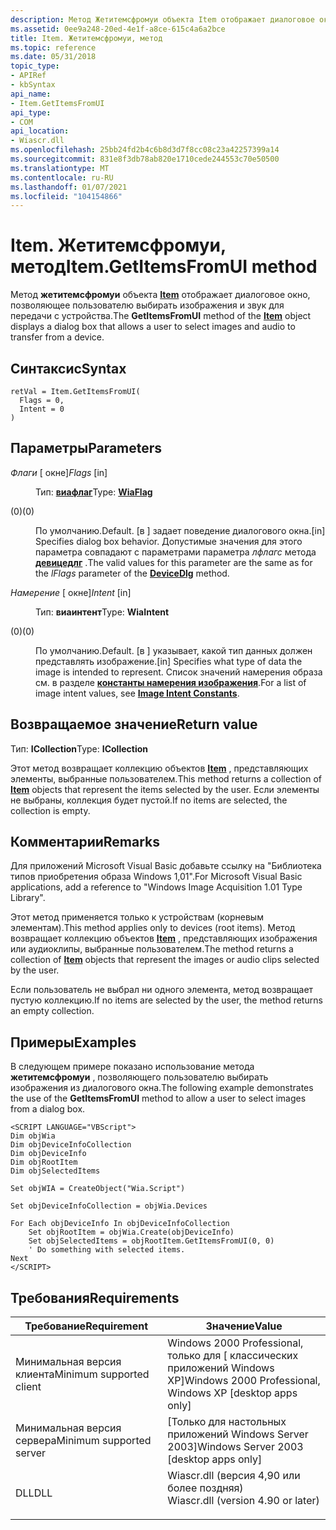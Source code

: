 ```yaml
---
description: Метод Жетитемсфромуи объекта Item отображает диалоговое окно, позволяющее пользователю выбирать изображения и звук для передачи с устройства.
ms.assetid: 0ee9a248-20ed-4e1f-a8ce-615c4a6a2bce
title: Item. Жетитемсфромуи, метод
ms.topic: reference
ms.date: 05/31/2018
topic_type:
- APIRef
- kbSyntax
api_name:
- Item.GetItemsFromUI
api_type:
- COM
api_location:
- Wiascr.dll
ms.openlocfilehash: 25bb24fd2b4c6b8d3d7f8cc08c23a42257399a14
ms.sourcegitcommit: 831e8f3db78ab820e1710cede244553c70e50500
ms.translationtype: MT
ms.contentlocale: ru-RU
ms.lasthandoff: 01/07/2021
ms.locfileid: "104154866"
---
```

# <a name="itemgetitemsfromui-method"></a><span data-ttu-id="69bf0-103">Item. Жетитемсфромуи, метод</span><span class="sxs-lookup"><span data-stu-id="69bf0-103">Item.GetItemsFromUI method</span></span>

<span data-ttu-id="69bf0-104">Метод **жетитемсфромуи** объекта [**Item**](-wia-item.md) отображает диалоговое окно, позволяющее пользователю выбирать изображения и звук для передачи с устройства.</span><span class="sxs-lookup"><span data-stu-id="69bf0-104">The **GetItemsFromUI** method of the [**Item**](-wia-item.md) object displays a dialog box that allows a user to select images and audio to transfer from a device.</span></span>

## <a name="syntax"></a><span data-ttu-id="69bf0-105">Синтаксис</span><span class="sxs-lookup"><span data-stu-id="69bf0-105">Syntax</span></span>


```JScript
retVal = Item.GetItemsFromUI(
  Flags = 0,
  Intent = 0
)
```



## <a name="parameters"></a><span data-ttu-id="69bf0-106">Параметры</span><span class="sxs-lookup"><span data-stu-id="69bf0-106">Parameters</span></span>

<dl> <dt>

<span data-ttu-id="69bf0-107">*Флаги* \[ окне\]</span><span class="sxs-lookup"><span data-stu-id="69bf0-107">*Flags* \[in\]</span></span>
</dt> <dd>

<span data-ttu-id="69bf0-108">Тип: **[ **виафлаг**](-wia-wiaflag.md)**</span><span class="sxs-lookup"><span data-stu-id="69bf0-108">Type: **[**WiaFlag**](-wia-wiaflag.md)**</span></span>

<dt>



 <span data-ttu-id="69bf0-109"> (0)</span><span class="sxs-lookup"><span data-stu-id="69bf0-109">(0)</span></span>


</dt> <dd>

<span data-ttu-id="69bf0-110">По умолчанию.</span><span class="sxs-lookup"><span data-stu-id="69bf0-110">Default.</span></span> <span data-ttu-id="69bf0-111">\[в \] задает поведение диалогового окна.</span><span class="sxs-lookup"><span data-stu-id="69bf0-111">\[in\] Specifies dialog box behavior.</span></span> <span data-ttu-id="69bf0-112">Допустимые значения для этого параметра совпадают с параметрами параметра *лфлагс* метода [**девицедлг**](/windows/desktop/api/wia_xp/nf-wia_xp-iwiaitem-devicedlg) .</span><span class="sxs-lookup"><span data-stu-id="69bf0-112">The valid values for this parameter are the same as for the *lFlags* parameter of the [**DeviceDlg**](/windows/desktop/api/wia_xp/nf-wia_xp-iwiaitem-devicedlg) method.</span></span>

</dd> </dl> </dd> <dt>

<span data-ttu-id="69bf0-113">*Намерение* \[ окне\]</span><span class="sxs-lookup"><span data-stu-id="69bf0-113">*Intent* \[in\]</span></span>
</dt> <dd>

<span data-ttu-id="69bf0-114">Тип: **виаинтент**</span><span class="sxs-lookup"><span data-stu-id="69bf0-114">Type: **WiaIntent**</span></span>

<dt>



 <span data-ttu-id="69bf0-115"> (0)</span><span class="sxs-lookup"><span data-stu-id="69bf0-115">(0)</span></span>


</dt> <dd>

<span data-ttu-id="69bf0-116">По умолчанию.</span><span class="sxs-lookup"><span data-stu-id="69bf0-116">Default.</span></span> <span data-ttu-id="69bf0-117">\[в \] указывает, какой тип данных должен представлять изображение.</span><span class="sxs-lookup"><span data-stu-id="69bf0-117">\[in\] Specifies what type of data the image is intended to represent.</span></span> <span data-ttu-id="69bf0-118">Список значений намерения образа см. в разделе [**константы намерения изображения**](-wia-imageintentconstants.md).</span><span class="sxs-lookup"><span data-stu-id="69bf0-118">For a list of image intent values, see [**Image Intent Constants**](-wia-imageintentconstants.md).</span></span>

</dd> </dl> </dd> </dl>

## <a name="return-value"></a><span data-ttu-id="69bf0-119">Возвращаемое значение</span><span class="sxs-lookup"><span data-stu-id="69bf0-119">Return value</span></span>

<span data-ttu-id="69bf0-120">Тип: **ICollection**</span><span class="sxs-lookup"><span data-stu-id="69bf0-120">Type: **ICollection**</span></span>

<span data-ttu-id="69bf0-121">Этот метод возвращает коллекцию объектов [**Item**](-wia-item.md) , представляющих элементы, выбранные пользователем.</span><span class="sxs-lookup"><span data-stu-id="69bf0-121">This method returns a collection of [**Item**](-wia-item.md) objects that represent the items selected by the user.</span></span> <span data-ttu-id="69bf0-122">Если элементы не выбраны, коллекция будет пустой.</span><span class="sxs-lookup"><span data-stu-id="69bf0-122">If no items are selected, the collection is empty.</span></span>

## <a name="remarks"></a><span data-ttu-id="69bf0-123">Комментарии</span><span class="sxs-lookup"><span data-stu-id="69bf0-123">Remarks</span></span>

<span data-ttu-id="69bf0-124">Для приложений Microsoft Visual Basic добавьте ссылку на "Библиотека типов приобретения образа Windows 1,01".</span><span class="sxs-lookup"><span data-stu-id="69bf0-124">For Microsoft Visual Basic applications, add a reference to "Windows Image Acquisition 1.01 Type Library".</span></span>

<span data-ttu-id="69bf0-125">Этот метод применяется только к устройствам (корневым элементам).</span><span class="sxs-lookup"><span data-stu-id="69bf0-125">This method applies only to devices (root items).</span></span> <span data-ttu-id="69bf0-126">Метод возвращает коллекцию объектов [**Item**](-wia-item.md) , представляющих изображения или аудиоклипы, выбранные пользователем.</span><span class="sxs-lookup"><span data-stu-id="69bf0-126">The method returns a collection of [**Item**](-wia-item.md) objects that represent the images or audio clips selected by the user.</span></span>

<span data-ttu-id="69bf0-127">Если пользователь не выбрал ни одного элемента, метод возвращает пустую коллекцию.</span><span class="sxs-lookup"><span data-stu-id="69bf0-127">If no items are selected by the user, the method returns an empty collection.</span></span>

## <a name="examples"></a><span data-ttu-id="69bf0-128">Примеры</span><span class="sxs-lookup"><span data-stu-id="69bf0-128">Examples</span></span>

<span data-ttu-id="69bf0-129">В следующем примере показано использование метода **жетитемсфромуи** , позволяющего пользователю выбирать изображения из диалогового окна.</span><span class="sxs-lookup"><span data-stu-id="69bf0-129">The following example demonstrates the use of the **GetItemsFromUI** method to allow a user to select images from a dialog box.</span></span>


```JScript
<SCRIPT LANGUAGE="VBScript">
Dim objWia
Dim objDeviceInfoCollection
Dim objDeviceInfo
Dim objRootItem
Dim objSelectedItems
 
Set objWIA = CreateObject("Wia.Script")
 
Set objDeviceInfoCollection = objWia.Devices
 
For Each objDeviceInfo In objDeviceInfoCollection
    Set objRootItem = objWia.Create(objDeviceInfo)
    Set objSelectedItems = objRootItem.GetItemsFromUI(0, 0)
    ' Do something with selected items.
Next
</SCRIPT>
```



## <a name="requirements"></a><span data-ttu-id="69bf0-130">Требования</span><span class="sxs-lookup"><span data-stu-id="69bf0-130">Requirements</span></span>



| <span data-ttu-id="69bf0-131">Требование</span><span class="sxs-lookup"><span data-stu-id="69bf0-131">Requirement</span></span> | <span data-ttu-id="69bf0-132">Значение</span><span class="sxs-lookup"><span data-stu-id="69bf0-132">Value</span></span> |
|-------------------------------------|---------------------------------------------------------------------------------------------------------------|
| <span data-ttu-id="69bf0-133">Минимальная версия клиента</span><span class="sxs-lookup"><span data-stu-id="69bf0-133">Minimum supported client</span></span><br/> | <span data-ttu-id="69bf0-134">Windows 2000 Professional, только для \[ классических приложений Windows XP\]</span><span class="sxs-lookup"><span data-stu-id="69bf0-134">Windows 2000 Professional, Windows XP \[desktop apps only\]</span></span><br/>                                        |
| <span data-ttu-id="69bf0-135">Минимальная версия сервера</span><span class="sxs-lookup"><span data-stu-id="69bf0-135">Minimum supported server</span></span><br/> | <span data-ttu-id="69bf0-136">\[Только для настольных приложений Windows Server 2003\]</span><span class="sxs-lookup"><span data-stu-id="69bf0-136">Windows Server 2003 \[desktop apps only\]</span></span><br/>                                                          |
| <span data-ttu-id="69bf0-137">DLL</span><span class="sxs-lookup"><span data-stu-id="69bf0-137">DLL</span></span><br/>                      | <dl> <span data-ttu-id="69bf0-138"><dt>Wiascr.dll (версия 4,90 или более поздняя)</dt></span><span class="sxs-lookup"><span data-stu-id="69bf0-138"><dt>Wiascr.dll (version 4.90 or later)</dt></span></span> </dl> |



 

 




